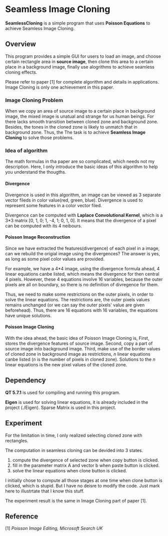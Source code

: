 Seamless Image Cloning
====
**SeamlessCloning** is a simple program that uses **Poisson Equations** to achieve Seamless Image Cloning.

## Overview
This program provides a simple GUI for users to load an image, and choose certain rectangle area in **source image**, then clone this area to a certain place in a background image, finally use alogrithms to achieve seamless cloning effects.

Please refer to paper [1] for complete algorithm and details in applications. Image Cloning is only one achievement in this paper.

### Image Cloning Problem
When we copy an area of source image to a certain place in background image, the mixed image is unatual and strange for us human beings. For there lacks smooth transition between cloned zone and background zone. Besides, the tones in the cloned zone is likely to unmatch that in background zone. Thus, the The task is to achieve **Seamless Image Cloning** to solve those problems.

### Idea of algorithm
The math formulas in tha paper are so complicated, which needs not my description. Here, I only introduce the basic ideas of this algorithm to help you understand the thougths.

#### Divergence
Divergence is used in this algorithm, an image can be viewed as 3 separate vector fileds in color value(red, green, blue). Divergence is used to represent some features in a color vector filed.

Divergence can be computed with **Laplace Convolutional Kernel**, which is a 3*3 matrix [0, 1, 0; 1, -4, 1; 0, 1, 0]. It means that the divergence of a pixel can be computed with its 4 neibours.

#### Poisson Image Reconstruction
Since we have extracted the features(divergence) of each pixel in a image, can we rebuild the origial image using the divergences? The answer is yes, as long as some pixel color values are provided.

For example, we have a 4*4 image, using the divergence formula ahead, 4 linear equations canbe listed, which means the divergence for then central 4 pixels. However, these 4 equations involve 16 variables, because the outer pixels are all on boundary, so there is no definition of divregence for them. 

Thus, we need to make some restrictions on the outer pixels, in order to solve the linear equations. The restrictions are, the outer pixels values remains unchanged (or we can say the outer pixels' value are given beforehead). Thus, there are 16 equations with 16 variables, the equations have unique solutions.

#### Poisson Image Cloning
With the idea ahead, the basic idea of Poisson Image Cloning is, First, stores the divergence features of source image. Second, copy a part of source image into background image. Third, make use of the border values of cloned zone in background image as restrictions, *n* linear equations canbe listed (*n* is the number of pixels in cloned zone). Solutions to the *n* linear equations is the new pixel values of the cloned zone.

## Dependency
**QT 5.7.1** is used for compiling and running this program.

**Eigen** is used for solving linear equations, it is already included in the project (./Eigen). Sparse Matrix is used in this project.

## Experiment
For the limitation in time, I only realized selecting cloned zone with rectangles. 

The computation in seamless cloning can be devided into 3 states. 

1. compute the divergence of selected zone when copy button is clicked.
2. fill in the parameter matrix A and vector b when paste button is clicked.
3. solve the linear equations when clone button is clicked.

I initially chose to compute all those stages at one time when clone button is clicked, which is stupid. But I have no deisre to modify the code. Just mark here to illustrtate that I know this stuff.

The experiment result is the same in Image Cloning part of paper [1].

## Reference
[1] *Poisson Image Editing, Microsoft Search UK* 